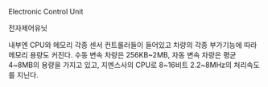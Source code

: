 Electronic Control Unit

전자제어유닛

내부엔 CPU와 메모리 각종 센서 컨트롤러들이 들어있고 차량의 각종 부가기능에 따라 메모리 용량도 커진다. 수동 변속 차량은 256KB~2MB, 자동 변속 차량은 평균 4~8MB의 용량을 가지고 있고, 지멘스사의 CPU로 8~16비트 2.2~8MHz의 처리속도를 지닌다.